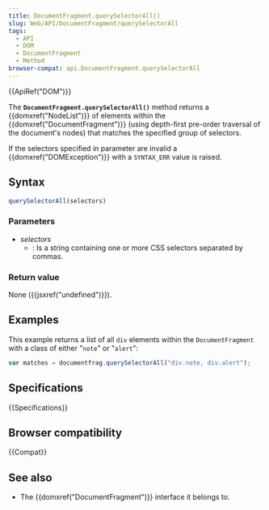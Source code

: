 ```yaml
---
title: DocumentFragment.querySelectorAll()
slug: Web/API/DocumentFragment/querySelectorAll
tags:
  - API
  - DOM
  - DocumentFragment
  - Method
browser-compat: api.DocumentFragment.querySelectorAll
---
```

{{ApiRef("DOM")}}

The **`DocumentFragment.querySelectorAll()`** method returns a
{{domxref("NodeList")}} of elements within the {{domxref("DocumentFragment")}} (using
depth-first pre-order traversal of the document's nodes) that matches the specified
group of selectors.

If the selectors specified in parameter are invalid a {{domxref("DOMException")}} with
a `SYNTAX_ERR` value is raised.

## Syntax

```js
querySelectorAll(selectors)
```

### Parameters

- _selectors_
  - : Is a string containing one or more CSS selectors separated by
    commas.

### Return value

None ({{jsxref("undefined")}}).

## Examples

This example returns a list of all `div` elements within the
`DocumentFragment` with a class of either "`note`" or
"`alert`":

```js
var matches = documentfrag.querySelectorAll("div.note, div.alert");
```

## Specifications

{{Specifications}}

## Browser compatibility

{{Compat}}

## See also

- The {{domxref("DocumentFragment")}} interface it belongs to.
